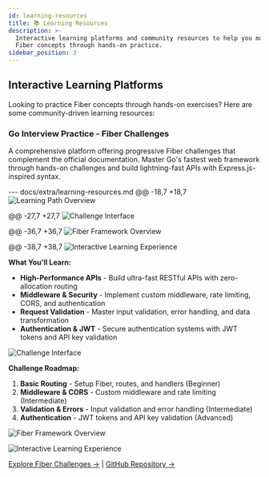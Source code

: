 ```yaml
---
id: learning-resources
title: 📚 Learning Resources
description: >-
  Interactive learning platforms and community resources to help you master 
  Fiber concepts through hands-on practice.
sidebar_position: 3
---
```


## Interactive Learning Platforms

Looking to practice Fiber concepts through hands-on exercises? Here are some community-driven learning resources:

### Go Interview Practice - Fiber Challenges

A comprehensive platform offering progressive Fiber challenges that complement the official documentation. Master Go's fastest web framework through hands-on challenges and build lightning-fast APIs with Express.js-inspired syntax.

--- docs/extra/learning-resources.md
@@ -18,7 +18,7
 ![Learning Path Overview](/img/learning-resources/fiber-learning-path.png)

@@ -27,7 +27,7
 ![Challenge Interface](/img/learning-resources/fiber-challenge-interface.png)

@@ -36,7 +36,7
 ![Fiber Framework Overview](/img/learning-resources/fiber-framework-overview.png)

@@ -38,7 +38,7
 ![Interactive Learning Experience](/img/learning-resources/fiber-learning-experience.png)

**What You'll Learn:**

- **High-Performance APIs** - Build ultra-fast RESTful APIs with zero-allocation routing
- **Middleware & Security** - Implement custom middleware, rate limiting, CORS, and authentication
- **Request Validation** - Master input validation, error handling, and data transformation
- **Authentication & JWT** - Secure authentication systems with JWT tokens and API key validation

![Challenge Interface](/static/img/learning-resources/fiber-challenge-interface.png)

**Challenge Roadmap:**

1. **Basic Routing** - Setup Fiber, routes, and handlers (Beginner)
2. **Middleware & CORS** - Custom middleware and rate limiting (Intermediate)
3. **Validation & Errors** - Input validation and error handling (Intermediate)
4. **Authentication** - JWT tokens and API key validation (Advanced)

![Fiber Framework Overview](/static/img/learning-resources/fiber-framework-overview.png)

![Interactive Learning Experience](/static/img/learning-resources/fiber-learning-experience.png)

[Explore Fiber Challenges →](https://rezasi.github.io/go-interview-practice/fiber) | [GitHub Repository →](https://github.com/RezaSi/go-interview-practice)
